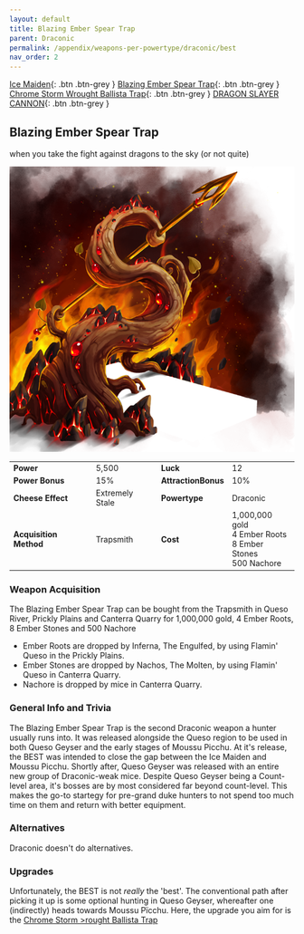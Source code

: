 ```yaml
---
layout: default
title: Blazing Ember Spear Trap
parent: Draconic
permalink: /appendix/weapons-per-powertype/draconic/best
nav_order: 2
---
```

<span class="fs-1">[Ice Maiden](/appendix/weapons-per-powertype/draconic/im){: .btn .btn-grey } </span><span class="fs-1"> [Blazing Ember Spear Trap](/appendix/weapons-per-powertype/draconic/best){: .btn .btn-grey } </span><span class="fs-1"> [Chrome Storm Wrought Ballista Trap](/appendix/weapons-per-powertype/draconic/cswb){: .btn .btn-grey } </span><span class="fs-1"> [DRAGON SLAYER CANNON](/appendix/weapons-per-powertype/draconic/dsc){: .btn .btn-grey } </span>

## Blazing Ember Spear Trap
when you take the fight against dragons to the sky (or not quite)

<img src="/assets/images/best.png" alt="blazing ember spear" width="600">

|||||
|---|---|---|---|
| __Power__ 	| 5,500 	| __Luck__ 	| 12 	|
| __Power Bonus__ 	| 15% 	|__AttractionBonus__ 	| 10% 	|
| __Cheese Effect__ 	| Extremely Stale 	| __Powertype__ 	| Draconic 	|
| __Acquisition Method__ 	| Trapsmith 	| __Cost__ 	| 1,000,000 gold <br> 4 Ember Roots <br> 8 Ember  Stones <br> 500 Nachore 	|

### Weapon Acquisition
The Blazing Ember Spear Trap can be bought from the Trapsmith in Queso River, Prickly Plains and Canterra Quarry for 1,000,000 gold, 4 Ember Roots, 8 Ember  Stones and 500 Nachore
- Ember Roots are dropped by Inferna, The Engulfed, by using Flamin' Queso in the Prickly Plains.
- Ember Stones are dropped by Nachos, The Molten, by using Flamin' Queso in Canterra Quarry.
- Nachore is dropped by mice in Canterra Quarry.

### General Info and Trivia
The Blazing Ember Spear Trap is the second Draconic weapon a hunter usually runs into. It was released alongside the Queso region to be used in both Queso Geyser and the early stages of Moussu Picchu.
At it's release, the BEST was intended to close the gap between the Ice Maiden and Moussu Picchu. Shortly after, Queso Geyser was released with an entire new group of Draconic-weak mice. Despite Queso Geyser being a Count-level area, it's bosses are by most considered far beyond count-level. This makes the go-to startegy for pre-grand duke hunters to not spend too much time on them and return with better equipment.

### Alternatives
Draconic doesn't do alternatives.

### Upgrades
Unfortunately, the BEST is not *really* the 'best'. The conventional path after picking it up is some optional hunting in Queso Geyser, whereafter one (indirectly) heads towards Moussu Pïcchu. Here, the upgrade you aim for is the [Chrome Storm >rought Ballista Trap](/appendix/weapons-per-powertype/draconic/cswb)